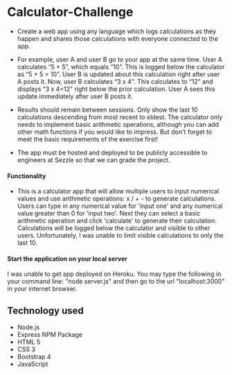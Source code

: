 # Calculator-Challenge

* Create a web app using any language which logs calculations as they happen and shares those calculations with everyone connected to the app.

* For example, user A and user B go to your app at the same time. User A calculates “5 + 5”, which equals “10". This is logged below the calculator as “5 + 5 = 10”. User B is updated about this calculation right after user A posts it. Now, user B calculates “3 x 4". This calculates to “12” and displays “3 x 4=12" right below the prior calculation. User A sees this update immediately after user B posts it.

* Results should remain between sessions. Only show the last 10 calculations descending from most recent to oldest. The calculator only needs to implement basic arithmetic operations, although you can add other math functions if you would like to impress. But don't forget to meet the basic requirements of the exercise first!

* The app must be hosted and deployed to be publicly accessible to engineers at Sezzle so that we can grade the project.

#### Functionality

* This is a calculator app that will allow multiple users to input numerical values and use arithmetic operations: x / + -  to generate calculations. Users can type in any numerical value for 'input one' and any numerical value greater than 0 for 'input two'. Next they can select a basic arithmetic operation and click 'calculate' to generate their calculation. Calculations will be logged below the calculator and visible to other users. Unfortunately, I was unable to limit visible calculations to only the last 10. 

#### Start the application on your local server

I was unable to get app deployed on Heroku. You may type the following in your command line: "node server.js" and then go to the url "localhost:3000" in your internet browser.  

## Technology used
* Node.js
* Express NPM Package
* HTML 5
* CSS 3
* Bootstrap 4
* JavaScript

